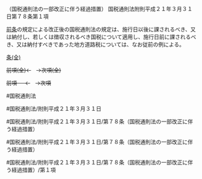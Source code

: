 （国税通則法の一部改正に伴う経過措置）
国税通則法附則平成２１年３月３１日第７８条第１項

[前条](国税通則法＿＿＿＿附則平成２１年３月３１日第７７条第１項)の規定による改正後の国税通則法の規定は、施行日以後に課されるべき、又は納付し、若しくは徴収されるべき国税について適用し、施行日前に課されるべき、又は納付すべきであった地方道路税については、なお従前の例による。

[条(全)](国税通則法＿＿＿＿附則平成２１年３月３１日第７８条_.md)

~~前項(全)←~~　~~→次項(全)~~

~~前項 　 ←~~　~~→次項~~



#国税通則法

#国税通則法/附則平成２１年３月３１日

#国税通則法/附則平成２１年３月３１日/第７８条（国税通則法の一部改正に伴う経過措置）

#国税通則法/附則平成２１年３月３１日/第７８条（国税通則法の一部改正に伴う経過措置）

#国税通則法/附則平成２１年３月３１日/第７８条（国税通則法の一部改正に伴う経過措置）/第１項

